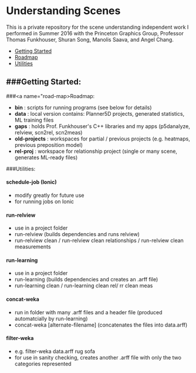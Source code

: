 # Understanding Scenes

This is a private repository for the scene understanding independent work I performed in Summer 2016 with the Princeton Graphics Group, Professor Thomas Funkhouser, Shuran Song, Manolis Saava, and Angel Chang.


* [Getting Started](#getting-started)
* [Roadmap](#road-map)
* [Utilities](#utilities)

###<a name="getting-started"></a>Getting Started:
- 


###<a name="road-map></a>Roadmap:

- **bin** : scripts for running programs (see below for details)
- **data** : local version contains: Planner5D projects, generated statistics, ML training files
- **gaps** : holds Prof. Funkhouser's C++ libraries and my apps (p5danalyze, relview, scn2rel, scn2meas)
- **old-projects** : workspaces for partial / previous projects (e.g. heatmaps, previous preposition model)
- **rel-proj** : workspace for relationship project (single or many scene, generates ML-ready files)

###<a name="utilities"></a>Utilities:

#### schedule-job (Ionic)
- modify greatly for future use
- for running jobs on Ionic

#### run-relview
- use in a project folder
- run-relview (builds dependencies and runs relview)
- run-relview clean / run-relview clean relationships / run-relview clean measurements

#### run-learning
- use in a project folder
- run-learning (builds dependencies and creates an .arff file)
- run-learning clean / run-learning clean rel/ rr clean meas

#### concat-weka
- run in folder with many .arff files and a header file (produced automatcially by run-learning)
- concat-weka \[alternate-filename\] (concatenates the files into data.arff)

#### filter-weka
- e.g. filter-weka data.arff rug sofa
- for use in sanity checking, creates another .arff file with only the two categories represented

